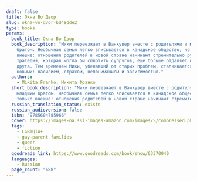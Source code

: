 ```yaml
---
draft: false
title: Окна Во Двор
slug: okna-vo-dvor-bd48dde2
type: books
params:
  book_title: Окна Во Двор
  book_description: "Мики переезжает в Ванкувер вместе с родителями и младшим
    братом. Необычная семья легко вписывается в канадское общество, но только
    внешне: отношения родителей в новой стране начинают стремительно рушиться, а
    трагедия, которая могла бы сплотить супругов, еще больше отдаляет их друг от
    друга. Тем временем Мики, убежавший от старых проблем, сталкивается с
    новыми: насилием, страхом, непониманием и зависимостью."
  authors:
    - Mikita Franko, Микита Франко
  short_book_description: "Мики переезжает в Ванкувер вместе с родителями и
    младшим братом. Необычная семья легко вписывается в канадское общество, но
    только внешне: отношения родителей в новой стране начинают стремительно..."
  russian_translation_status: exists
  russian_audioversion: false
  isbn: "9785604785966"
  cover: https://images-na.ssl-images-amazon.com/images/S/compressed.photo.goodreads.com/books/1672867734i/63370040.jpg
  tags:
    - LGBTQIA+
    - gay-parent families
    - queer
    - fiction
  goodreads_link: https://www.goodreads.com/book/show/63370040
  languages:
    - Russian
  page_count: "688"
---
```

